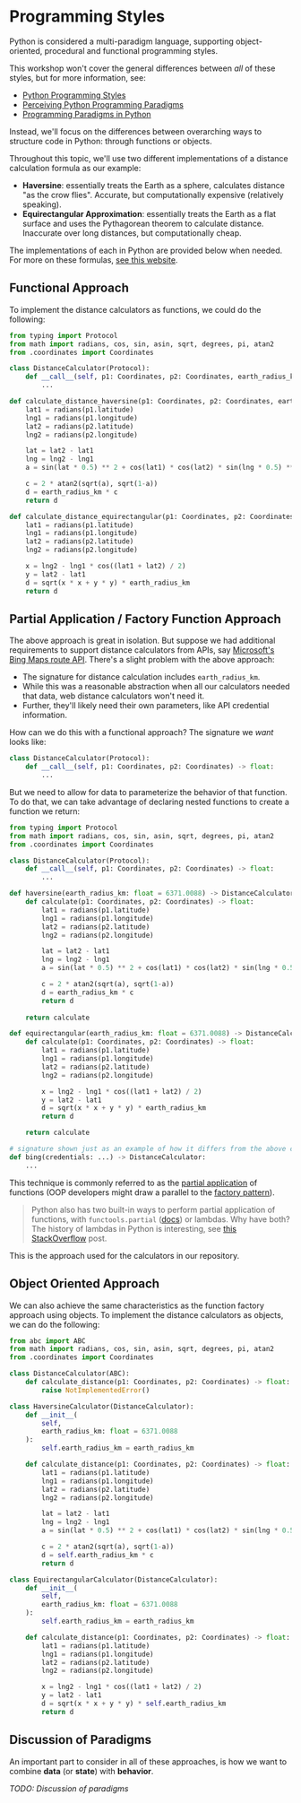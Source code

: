 # Programming Styles

Python is considered a multi-paradigm language, supporting object-oriented, procedural and functional programming styles.

This workshop won't cover the general differences between _all_ of these styles, but for more information, see:

- [Python Programming Styles](https://newrelic.com/blog/nerd-life/python-programming-styles)
- [Perceiving Python Programming Paradigms](https://opensource.com/article/19/10/python-programming-paradigms)
- [Programming Paradigms in Python](https://www.geeksforgeeks.org/programming-paradigms-in-python/)


Instead, we'll focus on the differences between overarching ways to structure code in Python: through functions or objects.

Throughout this topic, we'll use two different implementations of a distance calculation formula as our example:

- **Haversine**: essentially treats the Earth as a sphere, calculates distance "as the crow flies".  Accurate, but computationally expensive (relatively speaking). 
- **Equirectangular Approximation**: essentially treats the Earth as a flat surface and uses the Pythagorean theorem to calculate distance.  Inaccurate over long distances, but computationally cheap.

The implementations of each in Python are provided below when needed.  For more on these formulas, [see this website](https://www.movable-type.co.uk/scripts/latlong.html).

## Functional Approach

To implement the distance calculators as functions, we could do the following:

```py
from typing import Protocol
from math import radians, cos, sin, asin, sqrt, degrees, pi, atan2
from .coordinates import Coordinates

class DistanceCalculator(Protocol):
    def __call__(self, p1: Coordinates, p2: Coordinates, earth_radius_km: float = 6371.0088) -> float:
        ...

def calculate_distance_haversine(p1: Coordinates, p2: Coordinates, earth_radius_km: float = 6371.0088) -> float:
    lat1 = radians(p1.latitude)
    lng1 = radians(p1.longitude)
    lat2 = radians(p2.latitude)
    lng2 = radians(p2.longitude)

    lat = lat2 - lat1
    lng = lng2 - lng1
    a = sin(lat * 0.5) ** 2 + cos(lat1) * cos(lat2) * sin(lng * 0.5) ** 2

    c = 2 * atan2(sqrt(a), sqrt(1-a))
    d = earth_radius_km * c
    return d

def calculate_distance_equirectangular(p1: Coordinates, p2: Coordinates, earth_radius_km: float = 6371.0088) -> float:
    lat1 = radians(p1.latitude)
    lng1 = radians(p1.longitude)
    lat2 = radians(p2.latitude)
    lng2 = radians(p2.longitude)

    x = lng2 - lng1 * cos((lat1 + lat2) / 2)
    y = lat2 - lat1
    d = sqrt(x * x + y * y) * earth_radius_km
    return d
```

## Partial Application / Factory Function Approach

The above approach is great in isolation.  But suppose we had additional requirements to support distance calculators from APIs, say [Microsoft's Bing Maps route API](https://docs.microsoft.com/en-us/bingmaps/rest-services/routes/calculate-a-route).  There's a slight problem with the above approach: 
- The signature for distance calculation includes `earth_radius_km`.
- While this was a reasonable abstraction when all our calculators needed that data, web distance calculators won't need it.
- Further, they'll likely need their own parameters, like API credential information.

How can we do this with a functional approach?  The signature we _want_ looks like:

```py
class DistanceCalculator(Protocol):
    def __call__(self, p1: Coordinates, p2: Coordinates) -> float:
        ...
```

But we need to allow for data to parameterize the behavior of that function.  To do that, we can take advantage of declaring nested functions to create a function we return:

```py
from typing import Protocol
from math import radians, cos, sin, asin, sqrt, degrees, pi, atan2
from .coordinates import Coordinates

class DistanceCalculator(Protocol):
    def __call__(self, p1: Coordinates, p2: Coordinates) -> float:
        ...

def haversine(earth_radius_km: float = 6371.0088) -> DistanceCalculator:
    def calculate(p1: Coordinates, p2: Coordinates) -> float:
        lat1 = radians(p1.latitude)
        lng1 = radians(p1.longitude)
        lat2 = radians(p2.latitude)
        lng2 = radians(p2.longitude)

        lat = lat2 - lat1
        lng = lng2 - lng1
        a = sin(lat * 0.5) ** 2 + cos(lat1) * cos(lat2) * sin(lng * 0.5) ** 2

        c = 2 * atan2(sqrt(a), sqrt(1-a))
        d = earth_radius_km * c
        return d
    
    return calculate

def equirectangular(earth_radius_km: float = 6371.0088) -> DistanceCalculator:
    def calculate(p1: Coordinates, p2: Coordinates) -> float:
        lat1 = radians(p1.latitude)
        lng1 = radians(p1.longitude)
        lat2 = radians(p2.latitude)
        lng2 = radians(p2.longitude)

        x = lng2 - lng1 * cos((lat1 + lat2) / 2)
        y = lat2 - lat1
        d = sqrt(x * x + y * y) * earth_radius_km
        return d

    return calculate

# signature shown just as an example of how it differs from the above calculators
def bing(credentials: ...) -> DistanceCalculator:
    ...
```

This technique is commonly referred to as the [partial application](https://en.wikipedia.org/wiki/Partial_application) of functions (OOP developers might draw a parallel to the [factory pattern](https://en.wikipedia.org/wiki/Factory_method_pattern)).

> Python also has two built-in ways to perform partial application of functions, with `functools.partial` ([docs](https://docs.python.org/3/library/functools.html#functools.partial)) or lambdas.  Why have both?  The history of lambdas in Python is interesting, see [this StackOverflow](https://stackoverflow.com/questions/3252228/python-why-is-functools-partial-necessary) post.

This is the approach used for the calculators in our repository.

## Object Oriented Approach

We can also achieve the same characteristics as the function factory approach using objects.  To implement the distance calculators as objects, we can do the following:

```py
from abc import ABC
from math import radians, cos, sin, asin, sqrt, degrees, pi, atan2
from .coordinates import Coordinates

class DistanceCalculator(ABC):
    def calculate_distance(p1: Coordinates, p2: Coordinates) -> float:
        raise NotImplementedError()

class HaversineCalculator(DistanceCalculator):
    def __init__(
        self,
        earth_radius_km: float = 6371.0088
    ):
        self.earth_radius_km = earth_radius_km

    def calculate_distance(p1: Coordinates, p2: Coordinates) -> float:
        lat1 = radians(p1.latitude)
        lng1 = radians(p1.longitude)
        lat2 = radians(p2.latitude)
        lng2 = radians(p2.longitude)

        lat = lat2 - lat1
        lng = lng2 - lng1
        a = sin(lat * 0.5) ** 2 + cos(lat1) * cos(lat2) * sin(lng * 0.5) ** 2

        c = 2 * atan2(sqrt(a), sqrt(1-a))
        d = self.earth_radius_km * c
        return d

class EquirectangularCalculator(DistanceCalculator):
    def __init__(
        self,
        earth_radius_km: float = 6371.0088
    ):
        self.earth_radius_km = earth_radius_km

    def calculate_distance(p1: Coordinates, p2: Coordinates) -> float:
        lat1 = radians(p1.latitude)
        lng1 = radians(p1.longitude)
        lat2 = radians(p2.latitude)
        lng2 = radians(p2.longitude)

        x = lng2 - lng1 * cos((lat1 + lat2) / 2)
        y = lat2 - lat1
        d = sqrt(x * x + y * y) * self.earth_radius_km
        return d
```


## Discussion of Paradigms

An important part to consider in all of these approaches, is how we want to combine **data** (or **state**) with **behavior**.

_TODO: Discussion of paradigms_